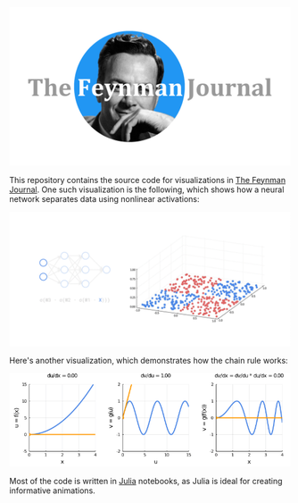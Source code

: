 ![The Feynman Journal logo](images/the_feynman_journal_logo.png)

This repository contains the source code for visualizations in [The Feynman Journal](https://www.notion.so/Deep-Learning-Explained-Visually-f7f3ba00be894e6a9f99857bfa26da6b). One such visualization is the following, which shows how a neural network separates data using nonlinear activations:

![MLP nonlinear](images/mlp_nonlinear.gif)

Here's another visualization, which demonstrates how the chain rule works:

![Chain rule](images/chain_rule.gif)

Most of the code is written in [Julia](https://julialang.org/) notebooks, as Julia is ideal for creating informative animations.

<!-- Use this link when it's ready: https://medium.com/the-feynman-journal -->

